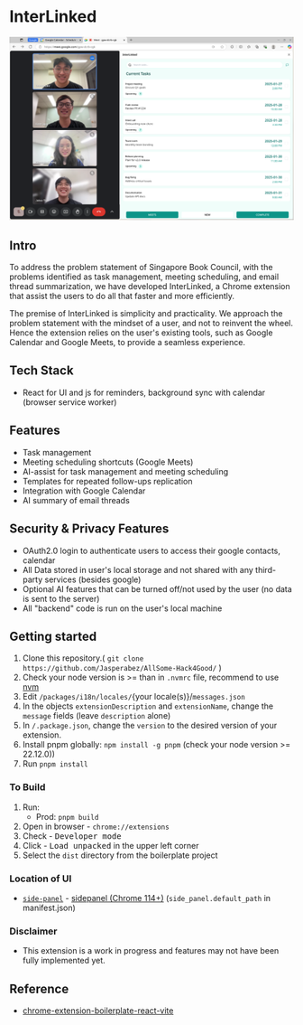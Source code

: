 # InterLinked
![interlinked](./banner.png)

## Intro
To address the problem statement of Singapore Book Council, with the problems identified as task management, meeting scheduling, and email thread summarization, we have developed InterLinked, a Chrome extension that assist the users to do all that faster and more efficiently.

The premise of InterLinked is simplicity and practicality. We approach the problem statement with the mindset of a user, and not to reinvent the wheel. Hence the extension relies on the user's existing tools, such as Google Calendar and Google Meets, to provide a seamless experience.

## Tech Stack
- React for UI and js for reminders, background sync with calendar (browser service worker)

## Features
- Task management
- Meeting scheduling shortcuts (Google Meets)
- AI-assist for task management and meeting scheduling
- Templates for repeated follow-ups replication
- Integration with Google Calendar
- AI summary of email threads

## Security & Privacy Features
- OAuth2.0 login to authenticate users to access their google contacts, calendar
- All Data stored in user's local storage and not shared with any third-party services (besides google)
- Optional AI features that can be turned off/not used by the user (no data is sent to the server)
- All "backend" code is run on the user's local machine

## Getting started
1. Clone this repository.( ```git clone https://github.com/Jasperabez/AllSome-Hack4Good/``` )
2. Check your node version is >= than in `.nvmrc` file, recommend to use [nvm](https://github.com/nvm-sh/nvm?tab=readme-ov-file#intro)
3. Edit `/packages/i18n/locales/`{your locale(s)}/`messages.json`
4. In the objects `extensionDescription` and `extensionName`, change the `message` fields (leave `description` alone)
5. In `/.package.json`, change the `version` to the desired version of your extension.
6. Install pnpm globally: `npm install -g pnpm` (check your node version >= 22.12.0))
7. Run `pnpm install`

### To Build

1. Run:
    - Prod: `pnpm build`
2. Open in browser - `chrome://extensions`
3. Check - <kbd>Developer mode</kbd>
4. Click - <kbd>Load unpacked</kbd> in the upper left corner
5. Select the `dist` directory from the boilerplate project

### Location of UI
- [`side-panel`](pages/side-panel/) - [sidepanel (Chrome 114+)](https://developer.chrome.com/docs/extensions/reference/api/sidePanel)
  (`side_panel.default_path` in manifest.json)

### Disclaimer
- This extension is a work in progress and features may not have been fully implemented yet.

## Reference
- [chrome-extension-boilerplate-react-vite](https://github.com/Jonghakseo/chrome-extension-boilerplate-react-vite)
